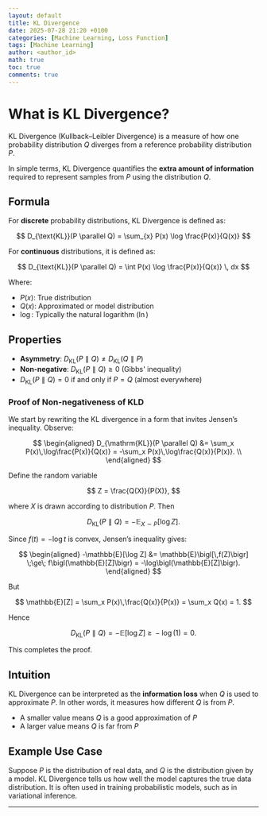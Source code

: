 ```yaml
---
layout: default 
title: KL Divergence
date: 2025-07-28 21:20 +0100
categories: [Machine Learning, Loss Function]
tags: [Machine Learning]
author: <author_id>
math: true
toc: true
comments: true
---
```



# What is KL Divergence?

KL Divergence (Kullback–Leibler Divergence) is a measure of how one probability distribution $Q$ diverges from a reference probability distribution $P$. 

In simple terms, KL Divergence quantifies the **extra amount of information** required to represent samples from $P$ using the distribution $Q$.

## Formula

For **discrete** probability distributions, KL Divergence is defined as:

$$
D_{\text{KL}}(P \parallel Q) = \sum_{x} P(x) \log \frac{P(x)}{Q(x)}
$$

For **continuous** distributions, it is defined as:

$$
D_{\text{KL}}(P \parallel Q) = \int P(x) \log \frac{P(x)}{Q(x)} \, dx
$$

Where:

* $P(x)$: True distribution
* $Q(x)$: Approximated or model distribution
* $\log$: Typically the natural logarithm ($\ln$)

## Properties

* **Asymmetry**: $D_{\text{KL}}(P \parallel Q) \ne D_{\text{KL}}(Q \parallel P)$
* **Non-negative**: $D_{\text{KL}}(P \parallel Q) \ge 0$ (Gibbs' inequality)
* $D_{\text{KL}}(P \parallel Q) = 0$ if and only if $P = Q$ (almost everywhere)

### Proof of Non-negativeness of KLD

We start by rewriting the KL divergence in a form that invites Jensen’s inequality. Observe:

$$
\begin{aligned}
D_{\mathrm{KL}}(P \parallel Q)
&= \sum_x P(x)\,\log\frac{P(x)}{Q(x)}
= -\sum_x P(x)\,\log\frac{Q(x)}{P(x)}. \\
\end{aligned}
$$

Define the random variable

$$
  Z = \frac{Q(X)}{P(X)},
$$

where $X$ is drawn according to distribution $P$. Then

$$
  D_{\mathrm{KL}}(P \parallel Q)
  = -\mathbb{E}_{X\sim P}\bigl[\log Z\bigr].
$$

Since $f(t) = -\log t$ is convex, Jensen’s inequality gives:

$$
\begin{aligned}
-\mathbb{E}[\log Z]
&= \mathbb{E}\bigl[\,f(Z)\bigr]
\;\ge\; f\bigl(\mathbb{E}[Z]\bigr)
= -\log\bigl(\mathbb{E}[Z]\bigr).
\end{aligned}
$$

But

$$
\mathbb{E}[Z]
= \sum_x P(x)\,\frac{Q(x)}{P(x)}
= \sum_x Q(x)
= 1.
$$

Hence

$$
  D_{\mathrm{KL}}(P \parallel Q)
  = -\mathbb{E}[\log Z]
  \;\ge\; -\log(1)
  = 0.
$$

This completes the proof.


## Intuition

KL Divergence can be interpreted as the **information loss** when $Q$ is used to approximate $P$. In other words, it measures how different $Q$ is from $P$.

* A smaller value means $Q$ is a good approximation of $P$
* A larger value means $Q$ is far from $P$

## Example Use Case

Suppose $P$ is the distribution of real data, and $Q$ is the distribution given by a model. KL Divergence tells us how well the model captures the true data distribution. It is often used in training probabilistic models, such as in variational inference.

---